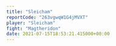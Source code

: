```yaml
---
title: "Sleicham"
reportCode: "263vgwqW1G4jMVXT"
player: "Sleicham"
fight: "Magtheridon"
date: 2021-07-15T18:53:21.415000+00:00
---
```


